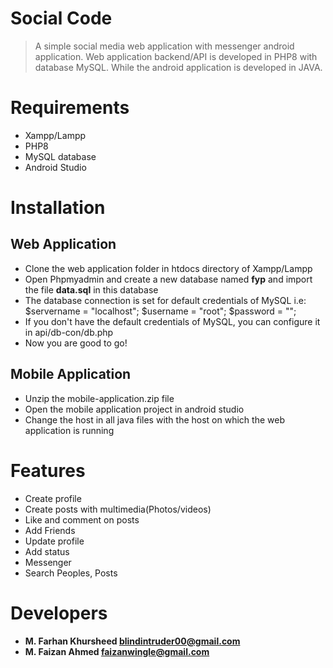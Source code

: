 # Social Code
> A simple social media web application with messenger android application. Web application backend/API is developed in PHP8 with database MySQL. While the android application is developed in JAVA.

# Requirements
* Xampp/Lampp
* PHP8
* MySQL database
* Android Studio

# Installation

## Web Application
* Clone the web application folder in htdocs directory of Xampp/Lampp
* Open Phpmyadmin and create a new database named **fyp** and import the file **data.sql** in this database
* The database connection is set for default credentials of MySQL i.e: $servername = "localhost"; $username = "root"; $password = "";
* If you don't have the default credentials of MySQL, you can configure it in api/db-con/db.php
* Now you are good to go!

## Mobile Application
* Unzip the mobile-application.zip file
* Open the mobile application project in android studio
* Change the host in all java files with the host on which the web application is running

# Features
* Create profile
* Create posts with multimedia(Photos/videos)
* Like and comment on posts
* Add Friends
* Update profile
* Add status
* Messenger
* Search Peoples, Posts

# Developers
* **M. Farhan Khursheed  blindintruder00@gmail.com**
* **M. Faizan Ahmed  faizanwingle@gmail.com**

